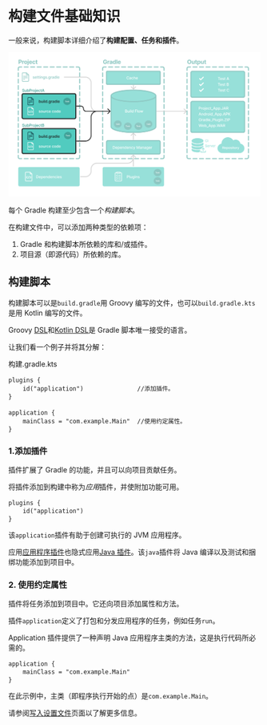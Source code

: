 # 构建文件基础知识

一般来说，构建脚本详细介绍了**构建配置、任务和插件**。

![等级基础 4](./assets/gradle-basic-4.png)

每个 Gradle 构建至少包含一个*构建脚本*。

在构建文件中，可以添加两种类型的依赖项：

1. Gradle 和构建脚本所依赖的库和/或插件。
2. 项目源（即源代码）所依赖的库。



## 构建脚本

构建脚本可以是`build.gradle`用 Groovy 编写的文件，也可以`build.gradle.kts`是用 Kotlin 编写的文件。

Groovy [DSL](https://docs.gradle.org/8.5/dsl/index.html)和[Kotlin DSL](https://docs.gradle.org/8.5/kotlin-dsl/index.html)是 Gradle 脚本唯一接受的语言。

让我们看一个例子并将其分解：

构建.gradle.kts

```
plugins {
    id("application")               //添加插件。
}

application {
    mainClass = "com.example.Main"  //使用约定属性。
}
```



### 1.添加插件

插件扩展了 Gradle 的功能，并且可以向项目贡献任务。

将插件添加到构建中称为*应用*插件，并使附加功能可用。

```
plugins {
    id("application")
}
```

该`application`插件有助于创建可执行的 JVM 应用程序。

应用[应用程序插件](https://docs.gradle.org/8.5/userguide/application_plugin.html#application_plugin)也隐式应用[Java 插件](https://docs.gradle.org/8.5/userguide/java_plugin.html#java_plugin)。该`java`插件将 Java 编译以及测试和捆绑功能添加到项目中。



### 2. 使用约定属性

插件将任务添加到项目中。它还向项目添加属性和方法。

插件`application`定义了打包和分发应用程序的任务，例如任务`run`。

Application 插件提供了一种声明 Java 应用程序主类的方法，这是执行代码所必需的。

```
application {
    mainClass = "com.example.Main"
}
```

在此示例中，主类（即程序执行开始的点）是`com.example.Main`。

请参阅[写入设置文件](https://docs.gradle.org/8.5/userguide/writing_build_scripts.html#writing_build_scripts)页面以了解更多信息。